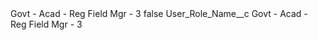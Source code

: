 <?xml version="1.0" encoding="UTF-8"?>
<CustomMetadata xmlns="http://soap.sforce.com/2006/04/metadata" xmlns:xsi="http://www.w3.org/2001/XMLSchema-instance" xmlns:xsd="http://www.w3.org/2001/XMLSchema">
    <label>Govt - Acad - Reg Field Mgr - 3</label>
    <protected>false</protected>
    <values>
        <field>User_Role_Name__c</field>
        <value xsi:type="xsd:string">Govt - Acad - Reg Field Mgr - 3</value>
    </values>
</CustomMetadata>
